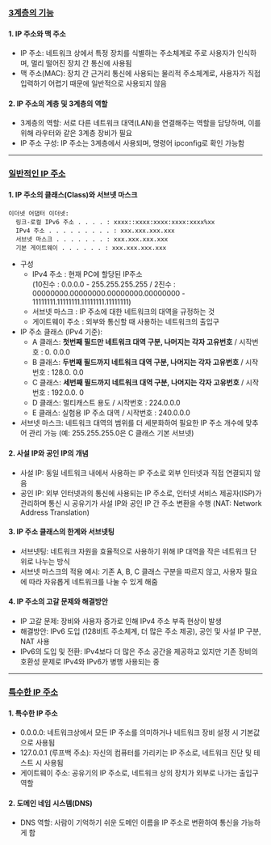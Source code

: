 ### [3계층의 기능](https://youtu.be/s5kIGnaNFvM?list=PL0d8NnikouEWcF1jJueLdjRIC4HsUlULi)

#### 1. IP 주소와 맥 주소
- IP 주소: 네트워크 상에서 특정 장치를 식별하는 주소체계로 주로 사용자가 인식하며, 멀리 떨어진 장치 간 통신에 사용됨
- 맥 주소(MAC): 장치 간 근거리 통신에 사용되는 물리적 주소체계로, 사용자가 직접 입력하기 어렵기 때문에 일반적으로 사용되지 않음

#### 2. IP 주소의 계층 및 3계층의 역할
- 3계층의 역할: 서로 다른 네트워크 대역(LAN)을 연결해주는 역할을 담당하며, 이를 위해 라우터와 같은 3계층 장비가 필요
- IP 주소 구성: IP 주소는 3계층에서 사용되며, 명령어 ipconfig로 확인 가능함

---
### [일반적인 IP 주소](https://youtu.be/s5kIGnaNFvM?list=PL0d8NnikouEWcF1jJueLdjRIC4HsUlULi)

#### 1. IP 주소의 클래스(Class)와 서브넷 마스크
```
이더넷 어댑터 이더넷:
  링크-로컬 IPv6 주소 . . . . : xxxx::xxxx:xxxx:xxxx:xxxx%xx
  IPv4 주소 . . . . . . . . . : xxx.xxx.xxx.xxx
  서브넷 마스크 . . . . . . . : xxx.xxx.xxx.xxx
  기본 게이트웨이 . . . . . . : xxx.xxx.xxx.xxx
```
- 구성
  - IPv4 주소 : 현재 PC에 할당된 IP주소<br>
    (10진수 : 0.0.0.0 - 255.255.255.255 / 2진수 : 00000000.00000000.00000000.00000000 - 11111111.11111111.11111111.11111111)
  - 서브넷 마스크 : IP 주소에 대한 네트워크의 대역을 규정하는 것
  - 게이트웨이 주소 : 외부와 통신할 때 사용하는 네트워크의 출입구
- IP 주소 클래스 (IPv4 기준):
  - A 클래스: **첫번째 필드만 네트워크 대역 구분, 나머지는 각자 고유번호** / 시작번호 : 0. 0.0.0
  - B 클래스: **두번째 필드까지 네트워크 대역 구분, 나머지는 각자 고유번호** / 시작번호 : 128.0. 0.0
  - C 클래스: **세번째 필드까지 네트워크 대역 구분, 나머지는 각자 고유번호** / 시작번호 : 192.0.0. 0
  - D 클래스: 멀티캐스트 용도 / 시작번호 : 224.0.0.0
  - E 클래스: 실험용 IP 주소 대역 / 시작번호 : 240.0.0.0
- 서브넷 마스크: 네트워크 대역의 범위를 더 세분화하여 필요한 IP 주소 개수에 맞추어 관리 가능 (예: 255.255.255.0은 C 클래스 기본 서브넷)

#### 2. 사설 IP와 공인 IP의 개념
- 사설 IP: 동일 네트워크 내에서 사용하는 IP 주소로 외부 인터넷과 직접 연결되지 않음
- 공인 IP: 외부 인터넷과의 통신에 사용되는 IP 주소로, 인터넷 서비스 제공자(ISP)가 관리하며 통신 시 공유기가 사설 IP와 공인 IP 간 주소 변환을 수행 (NAT: Network Address Translation)

#### 3. IP 주소 클래스의 한계와 서브넷팅
- 서브넷팅: 네트워크 자원을 효율적으로 사용하기 위해 IP 대역을 작은 네트워크 단위로 나누는 방식
- 서브넷 마스크의 적용 예시: 기존 A, B, C 클래스 구분을 따르지 않고, 사용자 필요에 따라 자유롭게 네트워크를 나눌 수 있게 해줌

#### 4. IP 주소의 고갈 문제와 해결방안
- IP 고갈 문제: 장비와 사용자 증가로 인해 IPv4 주소 부족 현상이 발생
- 해결방안: IPv6 도입 (128비트 주소체계, 더 많은 주소 제공), 공인 및 사설 IP 구분, NAT 사용
- IPv6의 도입 및 전환: IPv4보다 더 많은 주소 공간을 제공하고 있지만 기존 장비의 호환성 문제로 IPv4와 IPv6가 병행 사용되는 중

---
### [특수한 IP 주소](https://youtu.be/s5kIGnaNFvM?list=PL0d8NnikouEWcF1jJueLdjRIC4HsUlULi)

#### 1. 특수한 IP 주소
- 0.0.0.0: 네트워크상에서 모든 IP 주소를 의미하거나 네트워크 장비 설정 시 기본값으로 사용됨
- 127.0.0.1 (루프백 주소): 자신의 컴퓨터를 가리키는 IP 주소로, 네트워크 진단 및 테스트 시 사용됨
- 게이트웨이 주소: 공유기의 IP 주소로, 네트워크 상의 장치가 외부로 나가는 출입구 역할

#### 2. 도메인 네임 시스템(DNS)
- DNS 역할: 사람이 기억하기 쉬운 도메인 이름을 IP 주소로 변환하여 통신을 가능하게 함
